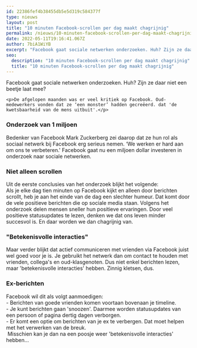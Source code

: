 ```yaml
---
id: 22386fef4b38455db5e5d319c584377f
type: nieuws
layout: post
title: "10 minuten Facebook-scrollen per dag maakt chagrijnig"
permalink: /nieuws/10-minuten-facebook-scrollen-per-dag-maakt-chagrijnig/
date: 2022-05-11T19:16:41.067Z
author: 7biA1WiYB
excerpt: "Facebook gaat sociale netwerken onderzoeken. Huh? Zijn ze daar niet een beetje laat mee?  "
seo:
  description: "10 minuten Facebook-scrollen per dag maakt chagrijnig"
  title: "10 minuten Facebook-scrollen per dag maakt chagrijnig"
---
```

Facebook gaat sociale netwerken onderzoeken. Huh? Zijn ze daar niet een beetje laat mee?  

    <p>De afgelopen maanden was er veel kritiek op Facebook. Oud-medewerkers vonden dat ze ‘een monster’ hadden gecreëerd. dat 'de kwetsbaarheid van de mens uitbuit'.</p>
<h3>Onderzoek van 1 miljoen</h3>
<p>Bedenker van Facebook Mark Zuckerberg zei daarop dat ze hun rol als sociaal netwerk bij Facebook erg serieus nemen. ‘We werken er hard aan om ons te verbeteren.' Facebook gaat nu een miljoen dollar investeren in onderzoek naar sociale netwerken.</p>
<h3>Niet alleen scrollen</h3>
<p>Uit de eerste conclusies van het onderzoek blijkt het volgende:<br>Als je elke dag tien minuten op Facebook kijkt en alleen door berichten scrollt, heb je aan het einde van de dag een slechter humeur. Dat komt door de vele positieve berichten die op sociale media staan. Volgens het onderzoek delen mensen sneller hun positieve ervaringen. Door veel positieve statusupdates te lezen, denken we dat ons leven minder succesvol is. En daar worden we dan chagrijnig van.</p>
<h3>"Betekenisvolle interacties"</h3>
<p>Maar verder blijkt dat actief communiceren met vrienden via Facebook juist wel goed voor je is. Je gebruikt het netwerk dan om contact te houden met vrienden, collega's en oud-klasgenoten. Dus niet enkel berichten lezen, maar 'betekenisvolle interacties' hebben. Zinnig kletsen, dus.</p>
<h3>Ex-berichten</h3>
<p>Facebook wil dit als volgt aanmoedigen:<br>- Berichten van goede vrienden komen voortaan bovenaan je timeline.<br>- Je kunt berichten gaan 'snoozen'. Daarmee worden statusupdates van een persoon of pagina dertig dagen verborgen.<br>- Er komt een optie om berichten van je ex te verbergen. Dat moet helpen met het verwerken van de breuk.<br> Misschien kan je dan na een poosje weer 'betekenisvolle interacties' hebben...</p>  
